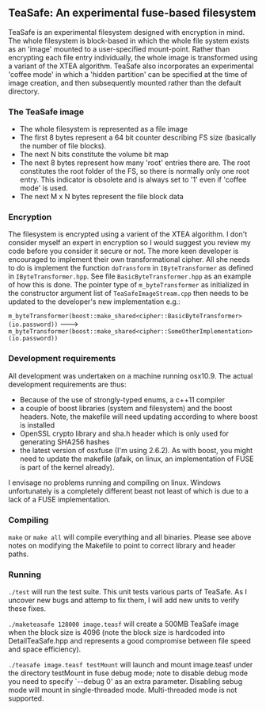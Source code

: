 TeaSafe: An experimental fuse-based filesystem
----------------------------------------------

TeaSafe is an experimental filesystem designed with encryption in mind. 
The whole filesystem is block-based in which the whole file system exists as an 'image'
mounted to a user-specified mount-point. Rather than encrypting each file entry
individually, the whole image is transformed using a variant of the XTEA algorithm.
TeaSafe also incorporates an experimental
'coffee mode' in which a 'hidden partition' can be specified at the time
of image creation, and then subsequently mounted rather than the default directory.


### The TeaSafe image

- The whole filesystem is represented as a file image
- The first 8 bytes represent a 64 bit counter describing FS size (basically the number of file blocks).
- The next N bits constitute the volume bit map
- The next 8 bytes represent how many 'root' entries there are. The root constitutes
the root folder of the FS, so there is normally only one root entry. This indicator
is obsolete and is always set to '1' even if 'coffee mode' is used.
- The next M x N bytes represent the file block data

### Encryption

The filesystem is encrypted using a varient of the XTEA algorithm. 
I don't consider myself an expert in encryption so I would suggest you
review my code before you consider it secure or not.
The more keen developer is encouraged to implement their own transformational cipher. All she 
needs to do is implement the function `doTransform` in `IByteTransformer` as defined in `IByteTransformer.hpp`.
See file `BasicByteTransformer.hpp` as an example of how this is done. The pointer type of `m_byteTransformer`
as initialized in the constructor argument list of `TeaSafeImageStream.cpp` then needs to be updated to
the developer's new implementation e.g.:

`m_byteTransformer(boost::make_shared<cipher::BasicByteTransformer>(io.password))` --->
`m_byteTransformer(boost::make_shared<cipher::SomeOtherImplementation>(io.password))`

### Development requirements

All development was undertaken on a machine running osx10.9.
The actual development requirements are thus:

- Because of the use of strongly-typed enums, a c++11 compiler 
- a couple of boost libraries (system and filesystem) and the boost headers. Note, the makefile will need 
updating according to where boost is installed
- OpenSSL crypto library and sha.h header which is only used for generating SHA256 hashes
- the latest version of osxfuse (I'm using 2.6.2). As with boost, you might need to update the makefile
(afaik, on linux, an implementation of FUSE is part of the kernel already).

I envisage no problems running and compiling on linux. Windows unfortunately is a completely different beast
not least of which is due to a lack of a FUSE implementation.

### Compiling

`make` or `make all` will compile everything and all binaries. Please see above notes
on modifying the Makefile to point to correct library and header paths.

### Running

`./test` will run the test suite. This unit tests various parts of TeaSafe. As I uncover
new bugs and attemp to fix them, I will add new units to verify these fixes.

`./maketeasafe 128000 image.teasf` will create a 500MB TeaSafe image when the block
size is 4096 (note the block size is hardcoded into DetailTeaSafe.hpp and represents
a good compromise between file speed and space efficiency). 

`./teasafe image.teasf testMount` will launch and mount image.teasf under 
the directory testMount in fuse debug mode; note to disable debug
mode you need to specify `--debug 0' as an extra parameter. Disabling
sebug mode will mount in single-threaded mode. Multi-threaded mode
is not supported.
